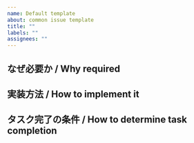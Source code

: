 ```yaml
---
name: Default template
about: common issue template
title: ""
labels: ""
assignees: ""
---
```


## なぜ必要か / Why required

## 実装方法 / How to implement it

## タスク完了の条件 / How to determine task completion
